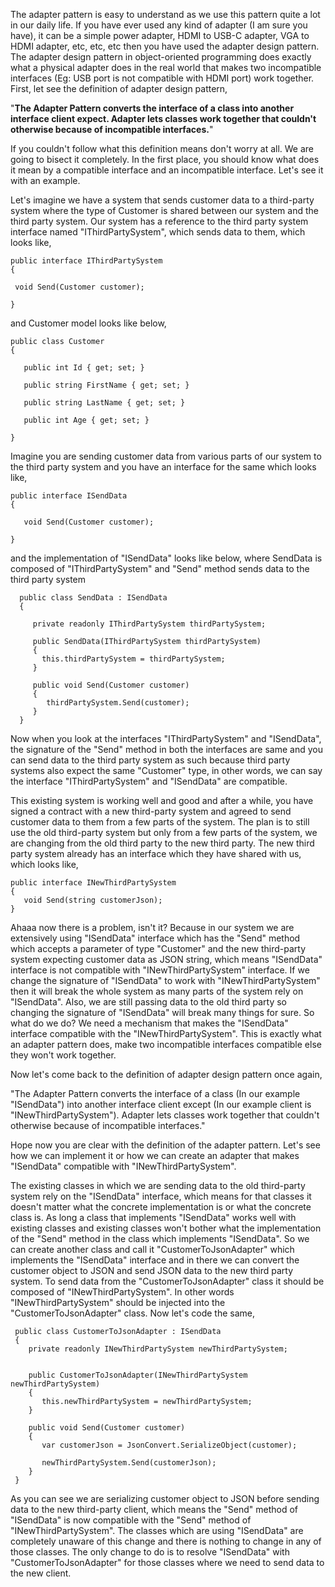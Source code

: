 The adapter pattern is easy to understand as we use this pattern quite a lot in our daily life. If you have ever used any kind of adapter (I am sure you have), it can be a simple power adapter, HDMI to USB-C adapter, VGA to HDMI adapter, etc, etc, etc then you have used the adapter design pattern. The adapter design pattern in object-oriented programming does exactly what a physical adapter does in the real world that makes two incompatible interfaces (Eg: USB port is not compatible with HDMI port) work together. First, let see  the definition of adapter design pattern,

"**The Adapter Pattern converts the interface of a class into another interface client expect. Adapter lets classes work together that couldn't otherwise because of incompatible interfaces.**"

If you couldn't follow what this definition means don't worry at all. We are going to bisect it completely. In the first place, you should know what does it mean by a compatible interface and an incompatible interface. Let's see it with an example.

Let's imagine we have a system that sends customer data to a third-party system where the type of Customer is shared between our system and the third party system. Our system has a reference to the third party system interface named "IThirdPartySystem", which sends data to them, which looks like,

```
public interface IThirdPartySystem
{

 void Send(Customer customer);
 
}
```
  
and Customer model looks like below,

```
public class Customer
{

   public int Id { get; set; }

   public string FirstName { get; set; }

   public string LastName { get; set; }

   public int Age { get; set; }
   
}
```

Imagine you are sending customer data from various parts of our system to the third party system and you have an interface for the same which looks like,

```
public interface ISendData
{

   void Send(Customer customer);
   
}
```

and the implementation of "ISendData" looks like below, where SendData is composed of "IThirdPartySystem" and "Send" method sends data to the third party system


```
  public class SendData : ISendData
  {
  
     private readonly IThirdPartySystem thirdPartySystem;

     public SendData(IThirdPartySystem thirdPartySystem)
     {
       this.thirdPartySystem = thirdPartySystem;
     }

     public void Send(Customer customer)
     {
        thirdPartySystem.Send(customer);
     }
  }
  ```

 
Now when you look at the interfaces "IThirdPartySystem" and "ISendData", the signature of the "Send" method in both the interfaces are same and you can send data to the third party system as such because third party systems also expect the same "Customer" type, in other words, we can say the interface "IThirdPartySystem" and "ISendData" are compatible.

This existing system is working well and good and after a while, you have signed a contract with a new third-party system and agreed to send customer data to them from a few parts of the system. The plan is to still use the old third-party system but only from a few parts of the system, we are changing from the old third party to the new third party. The new third party system already has an interface which they have shared with us, which looks like,

```
public interface INewThirdPartySystem
{
   void Send(string customerJson);
}
```

Ahaaa now there is a problem, isn't it? Because in our system we are extensively using "ISendData" interface which has the "Send" method which accepts a parameter of type "Customer" and the new third-party system expecting customer data as JSON string, which means "ISendData" interface is not compatible with "INewThirdPartySystem" interface. If we change the signature of "ISendData" to work with  "INewThirdPartySystem" then it will break the whole system as many parts of the system rely on "ISendData". Also, we are still passing data to the old third party so changing the signature of "ISendData" will break many things for sure. So what do we do? We need a mechanism that makes the "ISendData" interface compatible with the "INewThirdPartySystem". This is exactly what an adapter pattern does, make two incompatible interfaces compatible else they won't work together. 

Now let's come back to the definition of adapter design pattern once again,

"The Adapter Pattern converts the interface of a class (In our example "ISendData") into another interface client except (In our example client is "INewThirdPartySystem"). Adapter lets classes work together that couldn't otherwise because of incompatible interfaces."

Hope now you are clear with the definition of the adapter pattern. Let's see how we can implement it or how we can create an adapter that makes "ISendData" compatible with "INewThirdPartySystem". 

The existing classes in which we are sending data to the old third-party system rely on the "ISendData" interface, which means for that classes it doesn't matter what the concrete implementation is or what the concrete class is. As long a class that implements "ISendData" works well with existing classes and existing classes won't bother what the implementation of the "Send" method in the class which implements "ISendData". So we can create another class and call it "CustomerToJsonAdapter" which implements the "ISendData" interface and in there we can convert the customer object to JSON and send JSON data to the new third party system. To send data from the "CustomerToJsonAdapter" class it should be composed of "INewThirdPartySystem". In other words "INewThirdPartySystem" should be injected into the "CustomerToJsonAdapter" class. Now let's code the same,

```
 public class CustomerToJsonAdapter : ISendData
 {
    private readonly INewThirdPartySystem newThirdPartySystem;


    public CustomerToJsonAdapter(INewThirdPartySystem newThirdPartySystem)
    {
       this.newThirdPartySystem = newThirdPartySystem;
    }

    public void Send(Customer customer)
    {
       var customerJson = JsonConvert.SerializeObject(customer);

       newThirdPartySystem.Send(customerJson);
    }
 }
 ```
 
As you can see we are serializing customer object to JSON before sending data to the new third-party client, which means the "Send" method of "ISendData" is now compatible with the "Send" method of "INewThirdPartySystem". The classes which are using "ISendData" are completely unaware of this change and there is nothing to change in any of those classes. The only change to do is to resolve "ISendData" with "CustomerToJsonAdapter" for those classes where we need to send data to the new client. 
